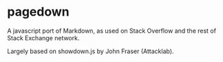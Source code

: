 pagedown
========

A javascript port of Markdown, as used on Stack Overflow and the rest of Stack Exchange network.

Largely based on showdown.js by John Fraser (Attacklab).
